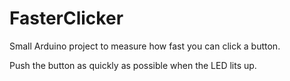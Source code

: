 # FasterClicker

Small Arduino project to measure how fast you can click a button.

Push the button as quickly as possible when the LED lits up.